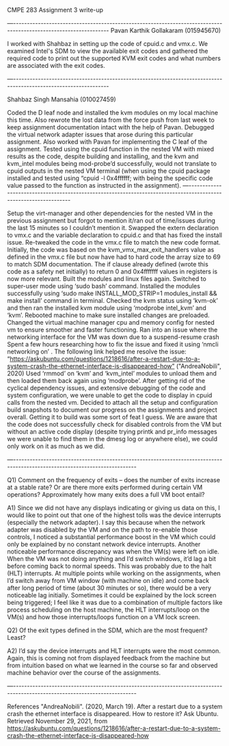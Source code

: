 CMPE 283 Assignment 3 write-up

—-----------------------------------------------------------------------------------------------------------------
Pavan Karthik Gollakaram (015945670)

I worked with Shahbaz in setting up the code of cpuid.c and vmx.c. We examined Intel's SDM to view the available exit codes and gathered the required code to print out the supported KVM exit codes and what numbers are associated with the exit codes. 

—-----------------------------------------------------------------------------------------------------------------

Shahbaz Singh Mansahia (010027459)

Coded the D leaf node and installed the kvm modules on my local machine this time. Also rewrote the lost data from the force push from last week to keep assignment documentation intact with the help of Pavan. Debugged the virtual network adapter issues that arose during this particular assignment. Also worked with Pavan for implementing the C leaf of the assignment. Tested using the cpuid function in the nested VM with mixed results as the code, despite building and installing, and the kvm and kvm_intel modules being mod-probe’d successfully, would not translate to cpuid outputs in the nested VM terminal (when using the cpuid package installed and tested using “cpuid -l 0x4ffffff<leaf>; with <leaf> being the specific code value passed to the function as instructed in the assignment).
—-----------------------------------------------------------------------------------------------------------------

Setup the virt-manager and other dependencies for the nested VM in the previous assignment but forgot to mention it/ran out of time/issues during the last 15 minutes so I couldn’t mention it.
Swapped the extern declaration to vmx.c and the variable declaration to cpuid.c and that has fixed the install issue.
Re-tweaked the code in the vmx.c file to match the new code format. Initially, the code was based on the kvm_vmx_max_exit_handlers value as defined in the vmx.c file but now have had to hard code the array size to 69 to match SDM documentation.
The if clause already defined (wrote this code as a safety net initially) to return 0 and 0x4fffffff values in registers is now more relevant. 
Built the modules and linux files again.
Switched to super-user mode using ‘sudo bash’ command.
Installed the modules successfully using ‘sudo make INSTALL_MOD_STRIP=1 modules_install && make install’ command in terminal.
Checked the kvm status using ‘kvm-ok’ and then ran the installed kvm module using ‘modprobe intel_kvm’ and ‘kvm’.
Rebooted machine to make sure installed changes are preloaded.
Changed the virtual machine manager cpu and memory config for nested vm to ensure smoother and faster functioning.
Ran into an issue where the networking interface for the VM was down due to a suspend-resume crash
Spent a few hours researching how to fix the issue and fixed it using ‘nmcli networking on’ . The following link helped me resolve the issue: “https://askubuntu.com/questions/1218616/after-a-restart-due-to-a-system-crash-the-ethernet-interface-is-disappeared-how” ("AndreaNobili", 2020)
Used ‘rmmod’ on ‘kvm’ and ‘kvm_intel’ modules to unload them and then loaded them back again using ‘modprobe’.
After getting rid of the cyclical dependency issues, and extensive debugging of the code and system configuration, we were unable to get the code to display in cpuid calls from the nested vm.
Decided to attach all the setup and configuration build snapshots to document our progress on the assignments and project overall. Getting it to build was some sort of feat I guess. We are aware that the code does not successfully check for disabled controls from the VM but without an active code display (despite trying printk and pr_info messages we were unable to find them in the dmesg log or anywhere else), we could only work on it as much as we did.

—---------------------------------------------------------------------------------------------------------------------------

Q1) Comment on the frequency of exits – does the number of exits increase at a stable rate? Or are there more exits performed during certain VM operations? Approximately how many exits does a full VM boot entail? 

A1) Since we did not have any displays indicating or giving us data on this, I would like to point out that one of the highest tolls was the device interrupts (especially the network adapter). I say this because when the network adapter was disabled by the VM and on the path to re-enable those controls, I noticed a substantial performance boost in the VM which could only be explained by no constant network device interrupts. Another noticeable performance discrepancy was when the VM(s) were left on idle. When the VM was not doing anything and I’d switch windows, it’d lag a bit before coming back to normal speeds. This was probably due to the halt (HLT) interrupts. At multiple points while working on the assignments, when I’d switch away from VM window (with machine on idle) and come back after long period of time (about 30 minutes or so), there would be a very noticeable lag initially. Sometimes it could be explained by the lock screen being triggered; I feel like it was due to a combination of multiple factors like process scheduling on the host machine, the HLT interrupts/loop on the VM(s) and how those interrupts/loops function on a VM lock screen.

Q2) Of the exit types defined in the SDM, which are the most frequent? Least?

A2) I’d say the device interrupts and HLT interrupts were the most common. Again, this is coming not from displayed feedback from the machine but from intuition based on what we learned in the course so far and observed machine behavior over the course of the assignments.

—---------------------------------------------------------------------------------------------------------------------------


References
"AndreaNobili". (2020, March 19). After a restart due to a system crash the ethernet interface is disappeared. How to restore it? Ask Ubuntu. Retrieved November 29, 2021, from https://askubuntu.com/questions/1218616/after-a-restart-due-to-a-system-crash-the-ethernet-interface-is-disappeared-how


